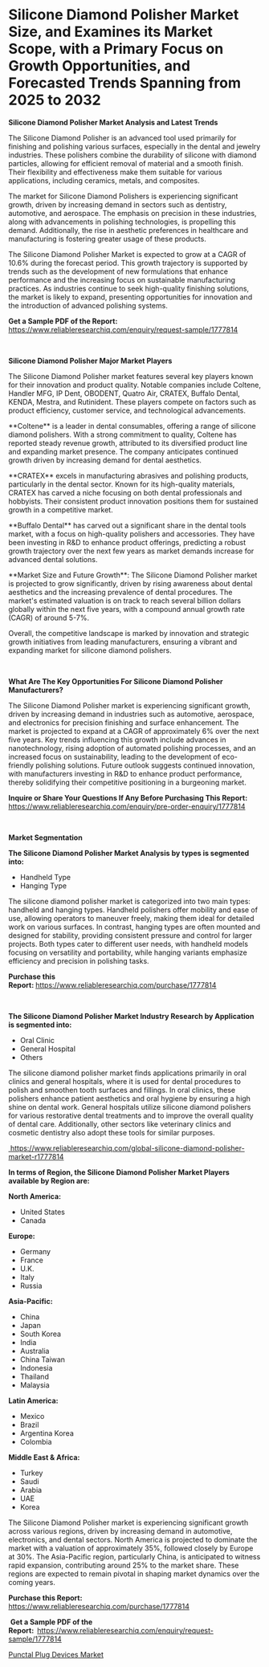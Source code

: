 <p><h1>Silicone Diamond Polisher Market Size, and Examines its Market Scope, with a Primary Focus on Growth Opportunities, and Forecasted Trends Spanning from 2025 to 2032</h1></p><p><strong>Silicone Diamond Polisher Market Analysis and Latest Trends</strong></p>
<p><p>The Silicone Diamond Polisher is an advanced tool used primarily for finishing and polishing various surfaces, especially in the dental and jewelry industries. These polishers combine the durability of silicone with diamond particles, allowing for efficient removal of material and a smooth finish. Their flexibility and effectiveness make them suitable for various applications, including ceramics, metals, and composites.</p><p>The market for Silicone Diamond Polishers is experiencing significant growth, driven by increasing demand in sectors such as dentistry, automotive, and aerospace. The emphasis on precision in these industries, along with advancements in polishing technologies, is propelling this demand. Additionally, the rise in aesthetic preferences in healthcare and manufacturing is fostering greater usage of these products.</p><p>The Silicone Diamond Polisher Market is expected to grow at a CAGR of 10.6% during the forecast period. This growth trajectory is supported by trends such as the development of new formulations that enhance performance and the increasing focus on sustainable manufacturing practices. As industries continue to seek high-quality finishing solutions, the market is likely to expand, presenting opportunities for innovation and the introduction of advanced polishing systems.</p></p>
<p><strong>Get a Sample PDF of the Report:&nbsp;</strong> <a href="https://www.reliableresearchiq.com/enquiry/request-sample/1777814?utm_campaign=2469&utm_medium=2&utm_source=Github&utm_content=ia&utm_term=05032025&utm_id=silicone-diamond-polisher">https://www.reliableresearchiq.com/enquiry/request-sample/1777814</a></p>
<p>&nbsp;</p>
<p><strong>Silicone Diamond Polisher Major Market Players</strong></p>
<p><p>The Silicone Diamond Polisher market features several key players known for their innovation and product quality. Notable companies include Coltene, Handler MFG, IP Dent, OBODENT, Quatro Air, CRATEX, Buffalo Dental, KENDA, Mestra, and Rutinident. These players compete on factors such as product efficiency, customer service, and technological advancements.</p><p>**Coltene** is a leader in dental consumables, offering a range of silicone diamond polishers. With a strong commitment to quality, Coltene has reported steady revenue growth, attributed to its diversified product line and expanding market presence. The company anticipates continued growth driven by increasing demand for dental aesthetics.</p><p>**CRATEX** excels in manufacturing abrasives and polishing products, particularly in the dental sector. Known for its high-quality materials, CRATEX has carved a niche focusing on both dental professionals and hobbyists. Their consistent product innovation positions them for sustained growth in a competitive market.</p><p>**Buffalo Dental** has carved out a significant share in the dental tools market, with a focus on high-quality polishers and accessories. They have been investing in R&D to enhance product offerings, predicting a robust growth trajectory over the next few years as market demands increase for advanced dental solutions.</p><p>**Market Size and Future Growth**: The Silicone Diamond Polisher market is projected to grow significantly, driven by rising awareness about dental aesthetics and the increasing prevalence of dental procedures. The market's estimated valuation is on track to reach several billion dollars globally within the next five years, with a compound annual growth rate (CAGR) of around 5-7%. </p><p>Overall, the competitive landscape is marked by innovation and strategic growth initiatives from leading manufacturers, ensuring a vibrant and expanding market for silicone diamond polishers.</p></p>
<p>&nbsp;</p>
<p><strong>What Are The Key Opportunities For Silicone Diamond Polisher Manufacturers?</strong></p>
<p><p>The Silicone Diamond Polisher market is experiencing significant growth, driven by increasing demand in industries such as automotive, aerospace, and electronics for precision finishing and surface enhancement. The market is projected to expand at a CAGR of approximately 6% over the next five years. Key trends influencing this growth include advances in nanotechnology, rising adoption of automated polishing processes, and an increased focus on sustainability, leading to the development of eco-friendly polishing solutions. Future outlook suggests continued innovation, with manufacturers investing in R&D to enhance product performance, thereby solidifying their competitive positioning in a burgeoning market.</p></p>
<p><strong>Inquire or Share Your Questions If Any Before Purchasing This Report:</strong> <a href="https://www.reliableresearchiq.com/enquiry/pre-order-enquiry/1777814?utm_campaign=2469&utm_medium=2&utm_source=Github&utm_content=ia&utm_term=05032025&utm_id=silicone-diamond-polisher">https://www.reliableresearchiq.com/enquiry/pre-order-enquiry/1777814</a></p>
<p>&nbsp;</p>
<p><strong>Market Segmentation</strong></p>
<p><strong>The Silicone Diamond Polisher Market Analysis by types is segmented into:</strong></p>
<p><ul><li>Handheld Type</li><li>Hanging Type</li></ul></p>
<p><p>The silicone diamond polisher market is categorized into two main types: handheld and hanging types. Handheld polishers offer mobility and ease of use, allowing operators to maneuver freely, making them ideal for detailed work on various surfaces. In contrast, hanging types are often mounted and designed for stability, providing consistent pressure and control for larger projects. Both types cater to different user needs, with handheld models focusing on versatility and portability, while hanging variants emphasize efficiency and precision in polishing tasks.</p></p>
<p><strong>Purchase this Report:&nbsp;</strong><a href="https://www.reliableresearchiq.com/purchase/1777814?utm_campaign=2469&utm_medium=2&utm_source=Github&utm_content=ia&utm_term=05032025&utm_id=silicone-diamond-polisher">https://www.reliableresearchiq.com/purchase/1777814</a></p>
<p>&nbsp;</p>
<p><strong>The Silicone Diamond Polisher Market Industry Research by Application is segmented into:</strong></p>
<p><ul><li>Oral Clinic</li><li>General Hospital</li><li>Others</li></ul></p>
<p><p>The silicone diamond polisher market finds applications primarily in oral clinics and general hospitals, where it is used for dental procedures to polish and smoothen tooth surfaces and fillings. In oral clinics, these polishers enhance patient aesthetics and oral hygiene by ensuring a high shine on dental work. General hospitals utilize silicone diamond polishers for various restorative dental treatments and to improve the overall quality of dental care. Additionally, other sectors like veterinary clinics and cosmetic dentistry also adopt these tools for similar purposes.</p></p>
<p><a href="https://www.reliableresearchiq.com/global-silicone-diamond-polisher-market-r1777814?utm_campaign=2469&utm_medium=2&utm_source=Github&utm_content=ia&utm_term=05032025&utm_id=silicone-diamond-polisher">&nbsp;https://www.reliableresearchiq.com/global-silicone-diamond-polisher-market-r1777814</a></p>
<p><strong>In terms of Region, the Silicone Diamond Polisher Market Players available by Region are:</strong></p>
<p>
    <p> <strong> North America: </strong>
        <ul>
            <li>United States</li>
            <li>Canada</li>
        </ul>
        </p> 
    <p> <strong> Europe: </strong>
        <ul>
            <li>Germany</li>
            <li>France</li>
            <li>U.K.</li>
            <li>Italy</li>
            <li>Russia</li>
        </ul>
        </p> 
    <p> <strong> Asia-Pacific: </strong>
        <ul>
            <li>China</li>
            <li>Japan</li>
            <li>South Korea</li>
            <li>India</li>
            <li>Australia</li>
            <li>China Taiwan</li>
            <li>Indonesia</li>
            <li>Thailand</li>
            <li>Malaysia</li>
        </ul>
        </p> 
    <p> <strong> Latin America: </strong>
        <ul>
            <li>Mexico</li>
            <li>Brazil</li>
            <li>Argentina Korea</li>
            <li>Colombia</li>
        </ul>
        </p> 
    <p> <strong> Middle East & Africa: </strong>
        <ul>
            <li>Turkey</li>
            <li>Saudi</li>
            <li>Arabia</li>
            <li>UAE</li>
            <li>Korea</li>
        </ul>
    </p>
    </p>
<p><p>The Silicone Diamond Polisher market is experiencing significant growth across various regions, driven by increasing demand in automotive, electronics, and dental sectors. North America is projected to dominate the market with a valuation of approximately 35%, followed closely by Europe at 30%. The Asia-Pacific region, particularly China, is anticipated to witness rapid expansion, contributing around 25% to the market share. These regions are expected to remain pivotal in shaping market dynamics over the coming years.</p></p>
<p><strong>Purchase this Report: </strong><a href="https://www.reliableresearchiq.com/purchase/1777814?utm_campaign=2469&utm_medium=2&utm_source=Github&utm_content=ia&utm_term=05032025&utm_id=silicone-diamond-polisher">https://www.reliableresearchiq.com/purchase/1777814</a></p>
<p>&nbsp;<strong>Get a Sample PDF of the Report:&nbsp;&nbsp;</strong><a href="https://www.reliableresearchiq.com/enquiry/request-sample/1777814?utm_campaign=2469&utm_medium=2&utm_source=Github&utm_content=ia&utm_term=05032025&utm_id=silicone-diamond-polisher">https://www.reliableresearchiq.com/enquiry/request-sample/1777814</a></p>
<p><strong></strong></p>
<p><p><a href="https://github.com/triattwood9919/Market-Research-Report-List-1/blob/main/punctal-plug-devices-market.md?utm_campaign=2469&utm_medium=2&utm_source=Github&utm_content=ia&utm_term=05032025&utm_id=silicone-diamond-polisher">Punctal Plug Devices Market</a></p></p>